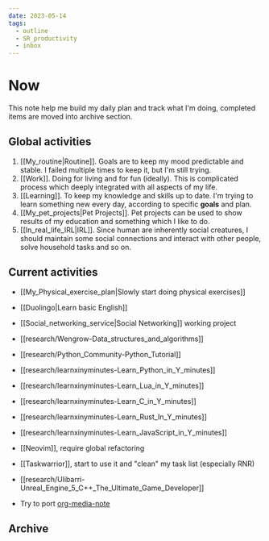 ```yaml
---
date: 2023-05-14
tags:
  - outline
  - SR_productivity
  - inbox
---
```


# Now

This note help me build my daily plan and track what I'm doing, completed items
are moved into archive section.

## Global activities

1. [[My_routine|Routine]]. Goals are to keep my mood predictable and stable. I
   failed multiple times to keep it, but I'm still trying.
2. [[Work]]. Doing for living and for fun (ideally). This is complicated process
   which deeply integrated with all aspects of my life.
3. [[Learning]]. To keep my knowledge and skills up to date. I'm trying to
   learn something new every day, according to specific **goals** and plan.
4. [[My_pet_projects|Pet Projects]]. Pet projects can be used to show results of
   my education and something which I like to do.
5. [[In_real_life_IRL|IRL]]. Since human are inherently social creatures, I
   should maintain some social connections and interact with other people, solve
   household tasks and so on.

## Current activities

- [[My_Physical_exercise_plan|Slowly start doing physical exercises]]
- [[Duolingo|Learn basic English]]
- [[Social_networking_service|Social Networking]] working project

- [[research/Wengrow-Data_structures_and_algorithms]]
- [[research/Python_Community-Python_Tutorial]]
- [[research/learnxinyminutes-Learn_Python_in_Y_minutes]]
- [[research/learnxinyminutes-Learn_Lua_in_Y_minutes]]
- [[research/learnxinyminutes-Learn_C_in_Y_minutes]]
- [[research/learnxinyminutes-Learn_Rust_In_Y_minutes]]
- [[research/learnxinyminutes-Learn_JavaScript_in_Y_minutes]]
- [[Neovim]], require global refactoring
- [[Taskwarrior]], start to use it and "clean" my task list (especially RNR)

- [[research/Ulibarri-Unreal_Engine_5_C++_The_Ultimate_Game_Developer]]
- Try to port [org-media-note](https://github.com/yuchen-lea/org-media-note)

## Archive

